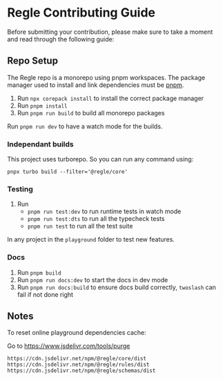 # Regle Contributing Guide

Before submitting your contribution, please make sure to take a moment and read through the following guide:

## Repo Setup

The Regle repo is a monorepo using pnpm workspaces. The package manager used to install and link dependencies must be [pnpm](https://pnpm.io/).

1. Run `npx corepack install` to install the correct package manager
2. Run `pnpm install`
3. Run `pnpm run build` to build all monorepo packages

Run `pnpm run dev` to have a watch mode for the builds.


### Independant builds

This project uses turborepo. So you can run any command using:

`pnpx turbo build --filter='@regle/core'`

### Testing

1. Run
   - `pnpm run test:dev` to run runtime tests in watch mode
   - `pnpm run test:dts` to run all the typecheck tests
   - `pnpm run test` to run all the test suite

In any project in the `playground` folder to test new features.

### Docs

1. Run `pnpm build`
2. Run `pnpm run docs:dev` to start the docs in dev mode
3. Run `pnpm run docs:build` to ensure docs build correctly, `twoslash` can fail if not done right


## Notes

To reset online playground dependencies cache:

Go to https://www.jsdelivr.com/tools/purge

```
https://cdn.jsdelivr.net/npm/@regle/core/dist
https://cdn.jsdelivr.net/npm/@regle/rules/dist
https://cdn.jsdelivr.net/npm/@regle/schemas/dist
```